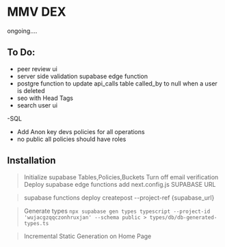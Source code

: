 # MMV DEX

ongoing....

## To Do:

- peer review ui
- server side validation supabase edge function
- postgre function to update api_calls table called_by to null when a user is deleted
- seo with Head Tags
- search user ui


-SQL
 - Add Anon key devs policies for all operations
 - no public all policies should have roles

## Installation

> Initialize supabase Tables,Policies,Buckets
> Turn off email verification
> Deploy supabase edge functions
> add next.config.js SUPABASE URL

> supabase functions deploy createpost --project-ref {supabase_url}

> Generate types `npx supabase gen types typescript --project-id 'wujacgzqqczonhruxjan' --schema public > types/db/db-generated-types.ts`

> Incremental Static Generation on Home Page
